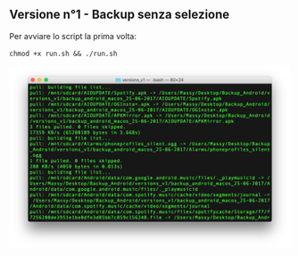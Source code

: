 ## Versione n°1 - Backup senza selezione ##

Per avviare lo script la prima volta:

    chmod +x run.sh && ./run.sh 

![Alt text](https://raw.githubusercontent.com/Fast0n/Backup_Android/master/version_v1/img/2.png?raw=true "Avvio script, Avvio Backup")